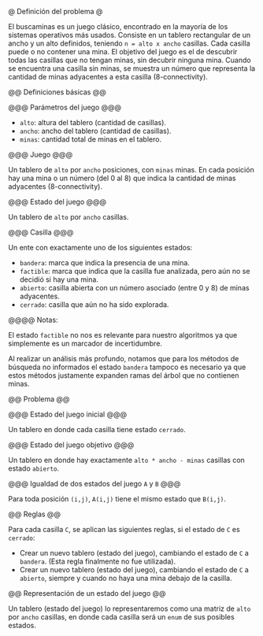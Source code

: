 @ Definición del problema @

El buscaminas es un juego clásico, encontrado en la mayoría de los sistemas operativos más usados.
Consiste en un tablero rectangular de un ancho y un alto definidos, teniendo `n = alto x ancho` casillas.
Cada casilla puede o no contener una mina. El objetivo del juego es el de descubrir todas las casillas que no tengan minas, sin decubrir ninguna mina.
Cuando se encuentra una casilla sin minas, se muestra un número que representa la cantidad de minas adyacentes a esta casilla (8-connectivity).

@@ Definiciones básicas @@

@@@ Parámetros del juego @@@

* `alto`: altura del tablero (cantidad de casillas).
* `ancho`: ancho del tablero (cantidad de casillas).
* `minas`: cantidad total de minas en el tablero.

@@@ Juego @@@

Un tablero de `alto` por `ancho` posiciones, con `minas` minas. En cada posición
hay una mina o un número (del 0 al 8) que indica la cantidad de minas
adyacentes (8-connectivity).

@@@ Estado del juego @@@

Un tablero de `alto` por `ancho` casillas.

@@@ Casilla @@@

Un ente con exactamente uno de los siguientes estados:

* `bandera`: marca que indica la presencia de una mina.
* `factible`: marca que indica que la casilla fue analizada, pero aún no se decidió si hay una mina.
* `abierto`: casilla abierta con un número asociado (entre 0 y 8) de minas adyacentes.
* `cerrado`: casilla que aún no ha sido explorada.

@@@@ Notas:

El estado `factible` no nos es relevante para nuestro algoritmos ya que simplemente es un marcador de incertidumbre.

Al realizar un análisis más profundo, notamos que para los métodos de búsqueda no informados el
estado `bandera` tampoco es necesario ya que estos métodos justamente expanden ramas del árbol que no
contienen minas.

@@ Problema @@

@@@ Estado del juego inicial @@@

Un tablero en donde cada casilla tiene estado `cerrado`.

@@@ Estado del juego objetivo @@@

Un tablero en donde hay exactamente `alto * ancho - minas` casillas con estado `abierto`.

@@@ Igualdad de dos estados del juego `A` y `B` @@@

Para toda posición `(i,j)`, `A(i,j)` tiene el mismo estado que `B(i,j)`.

@@ Reglas @@

Para cada casilla `C`, se aplican las siguientes reglas, si el estado de `C` es `cerrado`:

* Crear un nuevo tablero (estado del juego), cambiando el estado de `C` a `bandera`. (Esta regla finalmente no fue
utilizada).
* Crear un nuevo tablero (estado del juego), cambiando el estado de `C` a `abierto`,
  siempre y cuando no haya una mina debajo de la casilla.

@@ Representación de un estado del juego @@

Un tablero (estado del juego) lo representaremos como una matriz de `alto` por
`ancho` casillas, en donde cada casilla será un `enum` de sus posibles estados.

